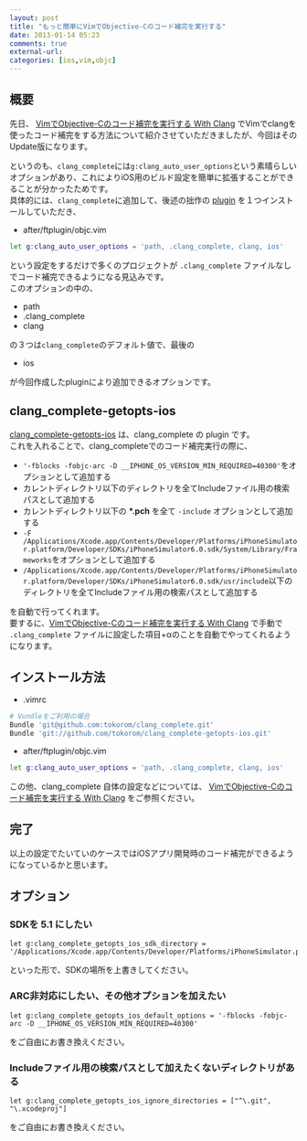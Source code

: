 ```yaml
---
layout: post
title: "もっと簡単にVimでObjective-Cのコード補完を実行する"
date: 2013-01-14 05:23
comments: true
external-url: 
categories: [ios,vim,objc]
---
```


## 概要

先日、 [VimでObjective-Cのコード補完を実行する With Clang](http://www.tokoro.me/2013/01/02/clang-complete-for-vim/) でVimでclangを使ったコード補完をする方法について紹介させていただきましたが、今回はそのUpdate版になります。

というのも、`clang_complete`には`g:clang_auto_user_options`という素晴らしいオプションがあり、これによりiOS用のビルド設定を簡単に拡張することができることが分かったためです。  
具体的には、`clang_complete`に追加して、後述の拙作の [plugin](https://github.com/tokorom/clang_complete-getopts-ios) を１つインストールしていただき、

* after/ftplugin/objc.vim

```sh
let g:clang_auto_user_options = 'path, .clang_complete, clang, ios'
```

という設定をするだけで多くのプロジェクトが `.clang_complete` ファイルなしでコード補完できるようになる見込みです。  
このオプションの中の、

<!-- more -->

* path
* .clang_complete
* clang

の３つは`clang_complete`のデフォルト値で、最後の

* ios

が今回作成したpluginにより追加できるオプションです。

## clang_complete-getopts-ios

[clang_complete-getopts-ios](https://github.com/tokorom/clang_complete-getopts-ios) は、clang_complete の plugin です。  
これを入れることで、clang_completeでのコード補完実行の際に、

* `'-fblocks -fobjc-arc -D __IPHONE_OS_VERSION_MIN_REQUIRED=40300'`をオプションとして追加する
* カレントディレクトリ以下のディレクトリを全てIncludeファイル用の検索パスとして追加する
* カレントディレクトリ以下の **\*.pch** を全て `-include` オプションとして追加する
* `-F /Applications/Xcode.app/Contents/Developer/Platforms/iPhoneSimulator.platform/Developer/SDKs/iPhoneSimulator6.0.sdk/System/Library/Frameworks`をオプションとして追加する
* `/Applications/Xcode.app/Contents/Developer/Platforms/iPhoneSimulator.platform/Developer/SDKs/iPhoneSimulator6.0.sdk/usr/include`以下のディレクトリを全てIncludeファイル用の検索パスとして追加する

を自動で行ってくれます。  
要するに、[VimでObjective-Cのコード補完を実行する With Clang](http://www.tokoro.me/2013/01/02/clang-complete-for-vim/) で手動で `.clang_complete` ファイルに設定した項目+αのことを自動でやってくれるようになります。

## インストール方法

* .vimrc

```sh
# Vundleをご利用の場合
Bundle 'git@github.com:tokorom/clang_complete.git'
Bundle 'git://github.com/tokorom/clang_complete-getopts-ios.git'
```

* after/ftplugin/objc.vim

```sh
let g:clang_auto_user_options = 'path, .clang_complete, clang, ios'
```

この他、clang_complete 自体の設定などについては、 [VimでObjective-Cのコード補完を実行する With Clang](http://www.tokoro.me/2013/01/02/clang-complete-for-vim/) をご参照ください。

## 完了

以上の設定でたいていのケースではiOSアプリ開発時のコード補完ができるようになっているかと思います。

## オプション

### SDKを **5.1** にしたい

```objc
let g:clang_complete_getopts_ios_sdk_directory = '/Applications/Xcode.app/Contents/Developer/Platforms/iPhoneSimulator.platform/Developer/SDKs/iPhoneSimulator5.1.sdk'
```

といった形で、SDKの場所を上書きしてください。

### ARC非対応にしたい、その他オプションを加えたい

```objc
let g:clang_complete_getopts_ios_default_options = '-fblocks -fobjc-arc -D __IPHONE_OS_VERSION_MIN_REQUIRED=40300'
```

をご自由にお書き換えください。

### Includeファイル用の検索パスとして加えたくないディレクトリがある

```objc
let g:clang_complete_getopts_ios_ignore_directories = ["^\.git", "\.xcodeproj"]
```

をご自由にお書き換えください。
